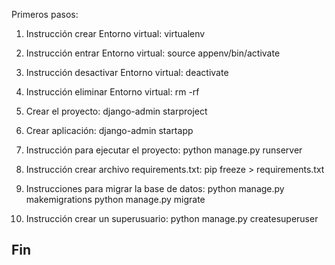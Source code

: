 Primeros pasos:

1) Instrucción crear Entorno virtual: virtualenv <nombre entorno>
2) Instrucción entrar Entorno virtual: source appenv/bin/activate
3) Instrucción desactivar Entorno virtual: deactivate 
4) Instrucción eliminar Entorno virtual: rm -rf <nombre entorno>
5) Crear el proyecto: django-admin starproject <nombre proyecto>
6) Crear aplicación: django-admin startapp <nombre app>
7) Instrucción para ejecutar el proyecto: python manage.py runserver
8) Instrucción crear archivo requirements.txt: pip freeze > requirements.txt
9) Instrucciones para migrar la base de datos:
    python manage.py makemigrations 
    python manage.py migrate

10) Instrucción crear un superusuario: python manage.py createsuperuser
## Fin

